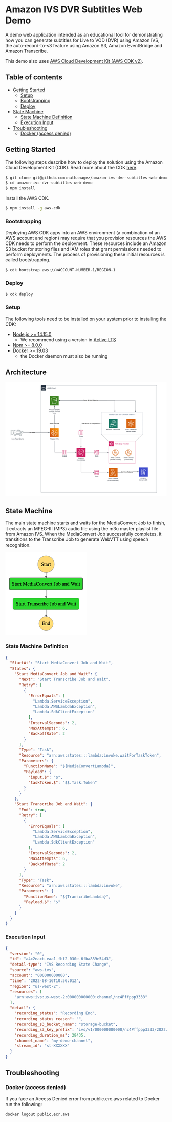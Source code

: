 # Amazon IVS DVR Subtitles Web Demo
A demo web application intended as an educational tool for demonstrating how you can generate subtitles for Live to VOD (DVR) using Amazon IVS, the auto-record-to-s3 feature using Amazon S3, Amazon EventBridge and Amazon Transcribe.

This demo also uses [AWS Cloud Development Kit (AWS CDK v2)](https://aws.amazon.com/cdk).

## Table of contents
- [Getting Started](#getting-started)
    - [Setup](#setup)
    - [Bootstrapping](#bootstrapping)
    - [Deploy](#deploy) 
- [State Machine](#state-machine)
  - [State Machine Definition](#state-machine-definition)
  - [Execution Input](#execution-input)
- [Troubleshooting](#troubleshooting)
    - [Docker (access denied)](#docker-access-denied)


## Getting Started
The following steps describe how to deploy the solution using the Amazon Cloud Development Kit (CDK). Read more about the CDK [here](https://docs.aws.amazon.com/cdk/v2/guide/home.html).
```sh
$ git clone git@github.com:nathanagez/amazon-ivs-dvr-subtitles-web-demo.git
$ cd amazon-ivs-dvr-subtitles-web-demo
$ npm install
```

Install the AWS CDK.

```sh
$ npm install -g aws-cdk 
```

### Bootstrapping

Deploying AWS CDK apps into an AWS environment (a combination of an AWS account and region) may require that you
provision resources the AWS CDK needs to perform the deployment. These resources include an Amazon S3 bucket for storing
files and IAM roles that grant permissions needed to perform deployments. The process of provisioning these initial
resources is called bootstrapping.

```
$ cdk bootstrap aws://<ACCOUNT-NUMBER-1/REGION-1
```
### Deploy

```sh
$ cdk deploy
```

### Setup
The following tools need to be installed on your system prior to installing the CDK:

- [Node.js >= 14.15.0](https://nodejs.org/download/release/latest-v14.x/)
    - We recommend using a version in [Active LTS](https://nodejs.org/en/about/releases/)
- [Npm >= 8.0.0](https://docs.npmjs.com/downloading-and-installing-node-js-and-npm)
- [Docker >= 19.03](https://docs.docker.com/get-docker/)
    - the Docker daemon must also be running

## Architecture
![architecture-diagram](./architecture-diagram.png)

## State Machine
The main state machine starts and waits for the MediaConvert Job to finish, it extracts an MPEG-III (MP3) audio file using the m3u master playlist file from Amazon IVS. When the MediaConvert Job successfully completes, it transitions to the Transcribe Job to generate WebVTT using speech recognition.

![stepfunctions-graph](./stepfunctions-graph.png)

### State Machine Definition

```json
{
  "StartAt": "Start MediaConvert Job and Wait",
  "States": {
    "Start MediaConvert Job and Wait": {
      "Next": "Start Transcribe Job and Wait",
      "Retry": [
        {
          "ErrorEquals": [
            "Lambda.ServiceException",
            "Lambda.AWSLambdaException",
            "Lambda.SdkClientException"
          ],
          "IntervalSeconds": 2,
          "MaxAttempts": 6,
          "BackoffRate": 2
        }
      ],
      "Type": "Task",
      "Resource": "arn:aws:states:::lambda:invoke.waitForTaskToken",
      "Parameters": {
        "FunctionName": "${MediaConvertLambda}",
        "Payload": {
          "input.$": "$",
          "taskToken.$": "$$.Task.Token"
        }
      }
    },
    "Start Transcribe Job and Wait": {
      "End": true,
      "Retry": [
        {
          "ErrorEquals": [
            "Lambda.ServiceException",
            "Lambda.AWSLambdaException",
            "Lambda.SdkClientException"
          ],
          "IntervalSeconds": 2,
          "MaxAttempts": 6,
          "BackoffRate": 2
        }
      ],
      "Type": "Task",
      "Resource": "arn:aws:states:::lambda:invoke",
      "Parameters": {
        "FunctionName": "${TranscribeLambda}",
        "Payload.$": "$"
      }
    }
  }
}
```

### Execution Input

```json
{
  "version": "0",
  "id": "a4c2eacb-eaa1-fbf2-030e-6fba889e54d3",
  "detail-type": "IVS Recording State Change",
  "source": "aws.ivs",
  "account": "000000000000",
  "time": "2022-08-16T10:56:01Z",
  "region": "us-west-2",
  "resources": [
    "arn:aws:ivs:us-west-2:000000000000:channel/nc4Pffppp3333"
  ],
  "detail": {
    "recording_status": "Recording End",
    "recording_status_reason": "",
    "recording_s3_bucket_name": "storage-bucket",
    "recording_s3_key_prefix": "ivs/v1/000000000000/nc4Pffppp3333/2022/8/16/10/55/xxxxxx",
    "recording_duration_ms": 28435,
    "channel_name": "my-demo-channel",
    "stream_id": "st-XXXXXX"
  }
}
```
## Troubleshooting

### Docker (access denied)

If you face an Access Denied error from public.erc.aws related to Docker run the following:
```sh
docker logout public.ecr.aws
```
